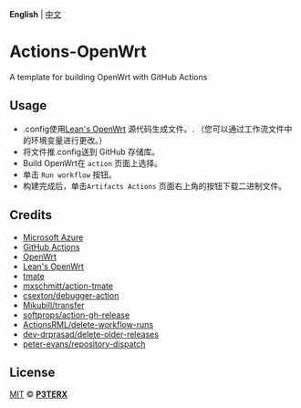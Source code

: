 **English** | [中文](https://p3terx.com/archives/build-openwrt-with-github-actions.html)

# Actions-OpenWrt


A template for building OpenWrt with GitHub Actions

## Usage
- .config使用[Lean's OpenWrt](https://github.com/coolsnowwolf/lede) 源代码生成文件。. （您可以通过工作流文件中的环境变量进行更改。）
- 将文件推.config送到 GitHub 存储库。
- Build OpenWrt在 `action` 页面上选择。
- 单击 `Run workflow` 按钮。
- 构建完成后，单击`Artifacts Actions` 页面右上角的按钮下载二进制文件。


## Credits

- [Microsoft Azure](https://azure.microsoft.com)
- [GitHub Actions](https://github.com/features/actions)
- [OpenWrt](https://github.com/openwrt/openwrt)
- [Lean's OpenWrt](https://github.com/coolsnowwolf/lede)
- [tmate](https://github.com/tmate-io/tmate)
- [mxschmitt/action-tmate](https://github.com/mxschmitt/action-tmate)
- [csexton/debugger-action](https://github.com/csexton/debugger-action)
- [Mikubill/transfer](https://github.com/Mikubill/transfer)
- [softprops/action-gh-release](https://github.com/softprops/action-gh-release)
- [ActionsRML/delete-workflow-runs](https://github.com/ActionsRML/delete-workflow-runs)
- [dev-drprasad/delete-older-releases](https://github.com/dev-drprasad/delete-older-releases)
- [peter-evans/repository-dispatch](https://github.com/peter-evans/repository-dispatch)

## License

[MIT](https://github.com/P3TERX/Actions-OpenWrt/blob/main/LICENSE) © [**P3TERX**](https://p3terx.com)
